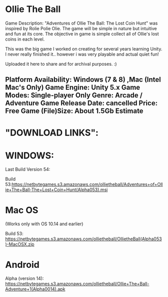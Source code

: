 # Ollie The Ball

Game Description: "Adventures of Ollie The Ball: The Lost Coin Hunt" was inspired by Rolie Polie Olie. The game will be simple in nature but intuitive and fun at its core. The objective in game is simple collect all of Ollie's lost coins in each level.

This was the big game I worked on creating for several years learning Unity. I never really finished it.. however i was very playable and actual quiet fun!

Uploaded it here to share and for archival purposes.  :) 

Platform Availability: Windows (7 & 8) ,Mac (Intel Mac's Only)
Game Engine: Unity 5.x
Game Modes: Single-player Only
Genre: Arcade / Adventure
Game Release Date: cancelled
Price: Free
Game (File)Size: About 1.5Gb Estimate
-----------------------------------------------------------------------------------------------
# "DOWNLOAD LINKS":

# WINDOWS: 
Last Build Version 54: 

Build 53:https://netbytegames.s3.amazonaws.com/ollietheball/Adventures+of+Ollie+The+Ball-The+Lost+Coin+Hunt(Alpha053).msi

# Mac OS
(Works only with OS 10.14 and earlier)

Build 53: https://netbytegames.s3.amazonaws.com/ollietheball/OllietheBall(Alpha053)-MacOSX.zip


# Android 
Alpha (version 14): https://netbytegames.s3.amazonaws.com/ollietheball/Ollie+The+Ball-Adventure+1(Alpha0014).apk
